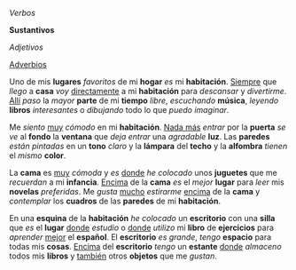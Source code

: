 <link rel="stylesheet" href="styles.css">

_Verbos_

__Sustantivos__

<i>Adjetivos</i>

<u>Adverbios</u>

Uno de mis __lugares__ <i>favoritos</i> de mi __hogar__ _es_ mi __habitación__. <u>Siempre</u> que _llego_ a __casa__ _voy_ <u>directamente</u> a mi __habitación__ para _descansar_ y _divertirme_. <u>Allí</u> _paso_ la <i>mayor</i> __parte__ de mi __tiempo__ <i>libre</i>, _escuchando_ __música__, _leyendo_ __libros__ <i>interesantes</i> o _dibujando_ todo lo que _puedo imaginar_.

Me _siento_ <u>muy</u> <i>cómodo</i> en mi __habitación__. <u>Nada más</u> _entrar_ por la __puerta__ _se ve_ al __fondo__ la __ventana__ que _deja entrar_ una <i>agradable</i> __luz__. Las __paredes__ _están pintadas_ en un __tono__ <i>claro</i> y la __lámpara__ del __techo__ y la __alfombra__ _tienen_ el <i>mismo</i> __color__.

La __cama__ es <u>muy</u> <i>cómoda</i> y _es_ <u>donde</u> _he colocado_ unos __juguetes__ que me _recuerdan_ a mi __infancia__. <u>Encima</u> de la __cama__ _es_ el <i>mejor</i> __lugar__ para _leer_ mis __novelas__ <i>preferidas</i>. Me _gusta_ <u>mucho</u> _estirarme_ <u>encima</u> de la __cama__ y _contemplar_ los __cuadros__ de las __paredes__ de mi __habitación__.

En una __esquina__ de la __habitación__ _he colocado_ un __escritorio__ con una __silla__ que _es_ el __lugar__ <u>donde</u> _estudio_ o <u>donde</u> _utilizo_ mi __libro__ de __ejercicios__ para _aprender_ <u>mejor</u> el __español__. El __escritorio__ _es_ <i>grande</i>, _tengo_ __espacio__ para todas mis __cosas__. <u>Encima</u> del __escritorio__ _tengo_ un __estante__ <u>donde</u> _almaceno_ todos mis __libros__ y <u>también</u> otros __objetos__ que me _gustan_.